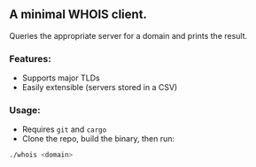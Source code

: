 ## A minimal WHOIS client.
Queries the appropriate server for a domain and prints the result.

### Features:
- Supports major TLDs
- Easily extensible (servers stored in a CSV)

### Usage:
- Requires `git` and `cargo`
- Clone the repo, build the binary, then run:

```sh
./whois <domain>
```
